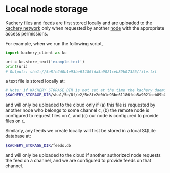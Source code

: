 # Local node storage

Kachery [files](./content-uris.md) and [feeds](./feeds.md) are first stored locally and are uploaded to the [kachery network](./network.md) only when requested by another [node](./node.md) with the appropriate access permissions.

For example, when we run the following script,

```python
import kachery_client as kc

uri = kc.store_text('example-text')
print(uri)
# Outputs: sha1://5e8fe2d0b1e93be61186fda5a9021ceb89b07326/file.txt
```

a text file is stored locally at:

```bash
# Note: if KACHERY_STORAGE_DIR is not set at the time the kachery daemon is run, the default path ~/kachery-storage will be used
$KACHERY_STORAGE_DIR/sha1/5e/8f/e2/5e8fe2d0b1e93be61186fda5a9021ceb89b07326
```

and will only be uploaded to the cloud only if (a) this file is requested by another node who belongs to some channel `C`, (b) the remote node is configured to request files on `C`, and (c) our node is configured to provide files on `C`.

Similarly, any feeds we create locally will first be stored in a local SQLite database at:

```bash
$KACHERY_STORAGE_DIR/feeds.db
```

and will only be uploaded to the cloud if another authorized node requests the feed on a channel, and we are configured to provide feeds on that channel.

